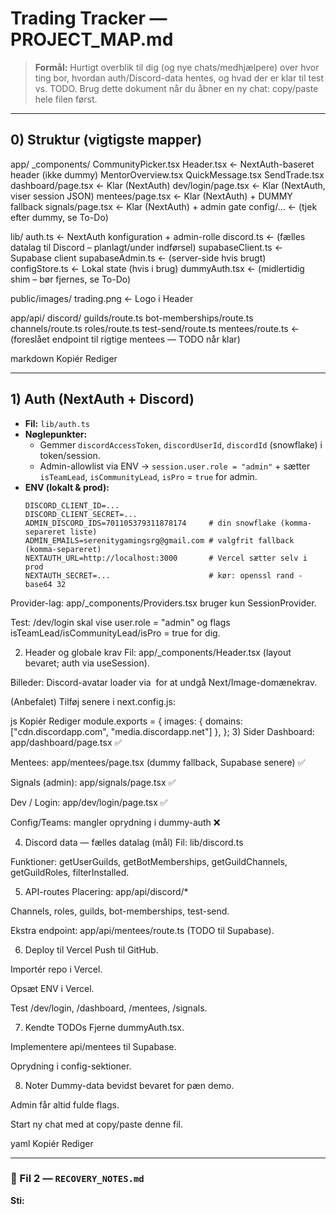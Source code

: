# Trading Tracker — PROJECT_MAP.md

> **Formål:** Hurtigt overblik til dig (og nye chats/medhjælpere) over hvor ting bor, hvordan auth/Discord-data hentes, og hvad der er klar til test vs. TODO. Brug dette dokument når du åbner en ny chat: copy/paste hele filen først.

---

## 0) Struktur (vigtigste mapper)

app/
_components/
CommunityPicker.tsx
Header.tsx ← NextAuth-baseret header (ikke dummy)
MentorOverview.tsx
QuickMessage.tsx
SendTrade.tsx
dashboard/page.tsx ← Klar (NextAuth)
dev/login/page.tsx ← Klar (NextAuth, viser session JSON)
mentees/page.tsx ← Klar (NextAuth) + DUMMY fallback
signals/page.tsx ← Klar (NextAuth) + admin gate
config/… ← (tjek efter dummy, se To-Do)

lib/
auth.ts ← NextAuth konfiguration + admin-rolle
discord.ts ← (fælles datalag til Discord – planlagt/under indførsel)
supabaseClient.ts ← Supabase client
supabaseAdmin.ts ← (server-side hvis brugt)
configStore.ts ← Lokal state (hvis i brug)
dummyAuth.tsx ← (midlertidig shim – bør fjernes, se To-Do)

public/images/
trading.png ← Logo i Header

app/api/
discord/
guilds/route.ts
bot-memberships/route.ts
channels/route.ts
roles/route.ts
test-send/route.ts
mentees/route.ts ← (foreslået endpoint til rigtige mentees — TODO når klar)

markdown
Kopiér
Rediger

---

## 1) Auth (NextAuth + Discord)

- **Fil:** `lib/auth.ts`
- **Nøglepunkter:**
    - Gemmer `discordAccessToken`, `discordUserId`, `discordId` (snowflake) i token/session.
    - Admin-allowlist via ENV → `session.user.role = "admin"` + sætter `isTeamLead`, `isCommunityLead`, `isPro` = `true` for admin.
- **ENV (lokalt & prod):**
  ```env
  DISCORD_CLIENT_ID=...
  DISCORD_CLIENT_SECRET=...
  ADMIN_DISCORD_IDS=701105379311878174     # din snowflake (komma-separeret liste)
  ADMIN_EMAILS=serenitygamingsrg@gmail.com # valgfrit fallback (komma-separeret)
  NEXTAUTH_URL=http://localhost:3000       # Vercel sætter selv i prod
  NEXTAUTH_SECRET=...                      # kør: openssl rand -base64 32
Provider-lag: app/_components/Providers.tsx bruger kun SessionProvider.

Test: /dev/login skal vise user.role = "admin" og flags isTeamLead/isCommunityLead/isPro = true for dig.

2) Header og globale krav
   Fil: app/_components/Header.tsx (layout bevaret; auth via useSession).

Billeder: Discord-avatar loader via <img> for at undgå Next/Image-domænekrav.

(Anbefalet) Tilføj senere i next.config.js:

js
Kopiér
Rediger
module.exports = {
images: { domains: ["cdn.discordapp.com", "media.discordapp.net"] },
};
3) Sider
   Dashboard: app/dashboard/page.tsx ✅

Mentees: app/mentees/page.tsx (dummy fallback, Supabase senere) ✅

Signals (admin): app/signals/page.tsx ✅

Dev / Login: app/dev/login/page.tsx ✅

Config/Teams: mangler oprydning i dummy-auth ❌

4) Discord data — fælles datalag (mål)
   Fil: lib/discord.ts

Funktioner: getUserGuilds, getBotMemberships, getGuildChannels, getGuildRoles, filterInstalled.

5) API-routes
   Placering: app/api/discord/*

Channels, roles, guilds, bot-memberships, test-send.

Ekstra endpoint: app/api/mentees/route.ts (TODO til Supabase).

6) Deploy til Vercel
   Push til GitHub.

Importér repo i Vercel.

Opsæt ENV i Vercel.

Test /dev/login, /dashboard, /mentees, /signals.

7) Kendte TODOs
   Fjerne dummyAuth.tsx.

Implementere api/mentees til Supabase.

Oprydning i config-sektioner.

8) Noter
   Dummy-data bevidst bevaret for pæn demo.

Admin får altid fulde flags.

Start ny chat med at copy/paste denne fil.

yaml
Kopiér
Rediger

---

### 📁 Fil 2 — **`RECOVERY_NOTES.md`**
**Sti:**  